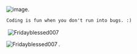 

![image](https://user-images.githubusercontent.com/122832232/223120834-8886744d-19d6-470c-9638-39a6b1b0cdfd.png).
```
Coding is fun when you don't run into bugs. :)

```


<p>&nbsp;<img align="center" src="https://github-readme-stats.vercel.app/api?username=Fridayblessed007&show_icons=true&locale=en&bg_color=0D1117" alt="Fridayblessed007" /></p>

<p><img align="left" src="https://github-readme-stats.vercel.app/api/top-langs?username=Fridayblessed007&show_icons=true&locale=en&layout=compact&bg_color=0D1117" alt="Fridayblessed007" /></p>.


